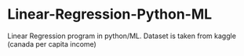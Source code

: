 # Linear-Regression-Python-ML
Linear Regression program in python/ML. Dataset is taken from kaggle (canada per capita income)
